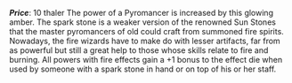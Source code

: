 ***Price***: 10 thaler
The power of a Pyromancer is increased by this glowing amber. The spark stone is a weaker version of the renowned Sun Stones that the master pyromancers of old could craft from summoned fire spirits. Nowadays, the fire wizards have to make do with lesser artifacts, far from as powerful but still a great help to those whose skills relate to fire and burning. All powers with fire effects gain a +1 bonus to the effect die when used by someone with a spark stone in hand or on top of his or her staff.
